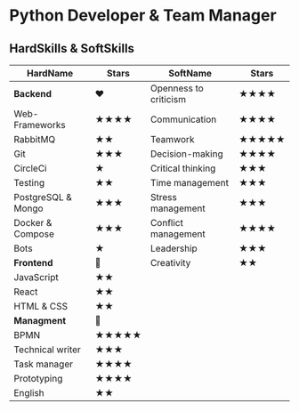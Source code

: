 #  __Python Developer & Team Manager__
## __HardSkills__ & __SoftSkills__
| HardName | Stars | SoftName | Stars |
| --------- | --------- | ----------- | ------------ |
| __Backend__ | ❤️ | Openness to criticism | ★★★★
| Web-Frameworks | ★★★★| Communication | ★★★★  
| RabbitMQ | ★★| Teamwork | ★★★★★
| Git | ★★★| Decision-making | ★★★★
| CircleCi | ★| Critical thinking | ★★★
| Testing | ★★| Time management | ★★★
| PostgreSQL & Mongo | ★★★| Stress management | ★★★
| Docker & Compose | ★★★| Conflict management | ★★★★
| Bots | ★| Leadership | ★★★
| __Frontend__ | 🦧| Creativity | ★★
| JavaScript | ★★| 
| React | ★★
| HTML & CSS | ★★
| __Managment__ | 💬
| BPMN | ★★★★★
| Technical writer | ★★★
| Task manager | ★★★★
| Prototyping | ★★★★
| English | ★★
